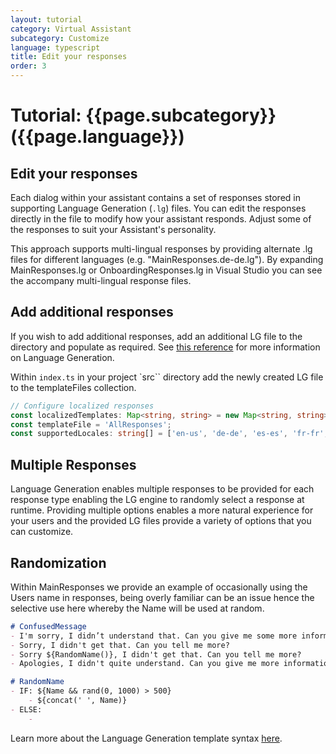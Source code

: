 ```yaml
---
layout: tutorial
category: Virtual Assistant
subcategory: Customize
language: typescript
title: Edit your responses
order: 3
---
```


# Tutorial: {{page.subcategory}} ({{page.language}})

## Edit your responses

Each dialog within your assistant contains a set of responses stored in supporting Language Generation (`.lg`) files. You can edit the responses directly in the file to modify how your assistant responds. Adjust some of the responses to suit your Assistant's personality.

This approach supports multi-lingual responses by providing alternate .lg files for different languages (e.g. "MainResponses.de-de.lg"). By expanding MainResponses.lg or OnboardingResponses.lg in Visual Studio you can see the accompany multi-lingual response files.

## Add additional responses
If you wish to add additional responses, add an additional LG file to the directory and populate as required. See [this reference](https://github.com/microsoft/botbuilder-dotnet/tree/master/doc/LanguageGeneration) for more information on Language Generation.

Within `index.ts` in your project `src`` directory add the newly created LG file to the templateFiles collection.

```typescript
// Configure localized responses
const localizedTemplates: Map<string, string> = new Map<string, string>();
const templateFile = 'AllResponses';
const supportedLocales: string[] = ['en-us', 'de-de', 'es-es', 'fr-fr', 'it-it', 'zh-cn'];
```

## Multiple Responses

Language Generation enables multiple responses to be provided for each response type enabling the LG engine to randomly select a response at runtime. Providing multiple options enables a more natural experience for your users and the provided LG files provide a variety of options that you can customize.

## Randomization

Within MainResponses we provide an example of occasionally using the Users name in responses, being overly familiar can be an issue hence the selective use here whereby the Name will be used at random.

```markdown
# ConfusedMessage
- I'm sorry, I didn’t understand that. Can you give me some more information?
- Sorry, I didn't get that. Can you tell me more?
- Sorry ${RandomName()}, I didn't get that. Can you tell me more?
- Apologies, I didn't quite understand. Can you give me more information?

# RandomName 
- IF: ${Name && rand(0, 1000) > 500}
    - ${concat(' ', Name)}
- ELSE:
    - 
```

Learn more about the Language Generation template syntax [here](https://docs.microsoft.com/en-us/azure/bot-service/bot-builder-concept-language-generation?view=azure-bot-service-4.0&tabs=csharp).